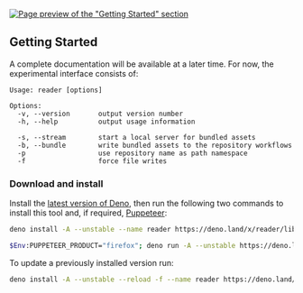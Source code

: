 [![Page preview of the "Getting Started" section][reader:preview]][reader:landing]

[reader:preview]: https://applic.dev/reader/~/preview/reader-manual-getting-started.png
[reader:landing]: https://applic.dev/reader/manual/getting-started

<!--
> **Disclaimer** –
> This tool was written primarily for the purposes of our documentation pages. For this reason, and because it is still in the experimental stage, we would not recommend using it for other projects at this time. Interfaces, configurations, and file structures may change as we work on them without a major version bump.

<br>
-->

## Getting Started

A complete documentation will be available at a later time. For now, the experimental interface consists of:

<!--
See our [documentation](https://applic.dev/reader/manual/getting-started) for complete guide –
-->

```plain
Usage: reader [options]

Options:
  -v, --version       output version number
  -h, --help          output usage information

  -s, --stream        start a local server for bundled assets
  -b, --bundle        write bundled assets to the repository workflows
  -p                  use repository name as path namespace
  -f                  force file writes
```

### Download and install

Install the [latest version of Deno][deno:install-latest], then run the following two commands to install this tool and, if required, [Puppeteer][puppeteer:install-latest]:

```sh
deno install -A --unstable --name reader https://deno.land/x/reader/lib/index.ts
```

```sh
$Env:PUPPETEER_PRODUCT="firefox"; deno run -A --unstable https://deno.land/x/puppeteer/install.ts
```

To update a previously installed version run:

```sh
deno install -A --unstable --reload -f --name reader https://deno.land/x/reader/lib/index.ts
```

[deno:install-latest]: https://github.com/denoland/deno_install#install-latest-version
[puppeteer:install-latest]: https://deno.land/x/puppeteer@14.1.1#installation
